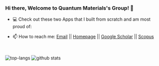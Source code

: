 ### Hi there, Welcome to Quantum Materials's Group! 👋
- 💻 Check out these two Apps that I built from scratch and am most proud of:

- 📫 How to reach me: [Email](hung@live.jp) || [Homepage](https://nguyen-group.github.io/) || [Google Scholar](https://scholar.google.com/citations?user=7O6Qq_kAAAAJ&hl=en) || [Scopus](https://www.scopus.com/authid/detail.uri?authorId=56912954900)

<br/>

![top-langs](https://github-readme-stats.vercel.app/api/top-langs?username=nguyen-group&show_icons=true&theme=radical)
![github stats](https://github-readme-stats.vercel.app/api?username=nguyen-group&show_icons=true&theme=radical)

<br/>
<br/>  

<!--
**nguyen-group/nguyen-group** is a ✨ _special_ ✨ repository because its `README.md` (this file) appears on your GitHub profile.

Here are some ideas to get you started:
![github stats](https://github-readme-stats.vercel.app/api?username=sarah-hart-landolt)

- 🔭 I’m currently working on ...
- 🌱 I’m currently learning ...
- 👯 I’m looking to collaborate on ...
- 🤔 I’m looking for help with ...
- 💬 Ask me about ...
- 📫 How to reach me: ...
- 😄 Pronouns: ...
- ⚡ Fun fact: I won "Best Hair" from my cohort at Nashville Software School due to my wild, untamable curly mane. 
     - Developers.OrderBy(dev => dev.HairSize).Last())-->
